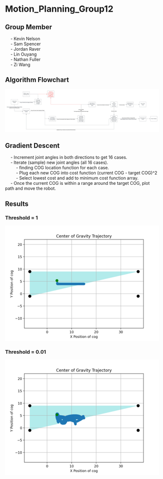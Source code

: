 # Motion_Planning_Group12

## Group Member
&emsp; - Kevin Nelson\
&emsp; - Sam Spencer\
&emsp; - Jordan Raver\
&emsp; - Lin Ouyang\
&emsp; - Nathan Fuller\
&emsp; - Zi Wang

## Algorithm Flowchart
![alt text](https://github.com/Zi-23/Motion_Planning_Group12/blob/895ce2a9f00716a7a2e42dff2a2df886daa95509/AlgorithmFlowchart.png?raw=true)

## Gradient Descent
&emsp; - Increment joint angles in both directions to get 16 cases.\
&emsp; - Iterate (sample) new joint angles (all 16 cases).\
&emsp; &emsp; - finding COG location function for each case.\
&emsp; &emsp; - Plug each new COG into cost function (current COG - target COG)^2\
&emsp; &emsp; - Select lowest cost and add to minimum cost function array.\
&emsp; - Once the current COG is within a range around the target COG, plot path and move the robot.

## Results
### Threshold = 1
![alt text](https://github.com/Zi-23/Motion_Planning_Group12/blob/895ce2a9f00716a7a2e42dff2a2df886daa95509/COG_Plot_Threshold_1.png?raw=true)

### Threshold = 0.01
![alt text](https://github.com/Zi-23/Motion_Planning_Group12/blob/895ce2a9f00716a7a2e42dff2a2df886daa95509/COG_Plot_Threshold_0_01.png?raw=true)
